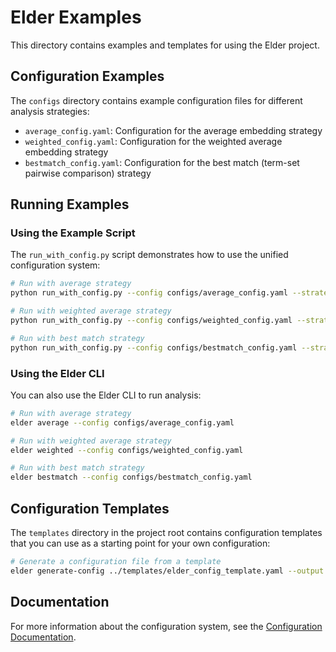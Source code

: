 # Elder Examples

This directory contains examples and templates for using the Elder project.

## Configuration Examples

The `configs` directory contains example configuration files for different analysis strategies:

- `average_config.yaml`: Configuration for the average embedding strategy
- `weighted_config.yaml`: Configuration for the weighted average embedding strategy
- `bestmatch_config.yaml`: Configuration for the best match (term-set pairwise comparison) strategy

## Running Examples

### Using the Example Script

The `run_with_config.py` script demonstrates how to use the unified configuration system:

```bash
# Run with average strategy
python run_with_config.py --config configs/average_config.yaml --strategy avg

# Run with weighted average strategy
python run_with_config.py --config configs/weighted_config.yaml --strategy wgt_avg

# Run with best match strategy
python run_with_config.py --config configs/bestmatch_config.yaml --strategy tpc
```

### Using the Elder CLI

You can also use the Elder CLI to run analysis:

```bash
# Run with average strategy
elder average --config configs/average_config.yaml

# Run with weighted average strategy
elder weighted --config configs/weighted_config.yaml

# Run with best match strategy
elder bestmatch --config configs/bestmatch_config.yaml
```

## Configuration Templates

The `templates` directory in the project root contains configuration templates that you can use as a starting point for your own configuration:

```bash
# Generate a configuration file from a template
elder generate-config ../templates/elder_config_template.yaml --output ./configs
```

## Documentation

For more information about the configuration system, see the [Configuration Documentation](../docs/configuration.md).